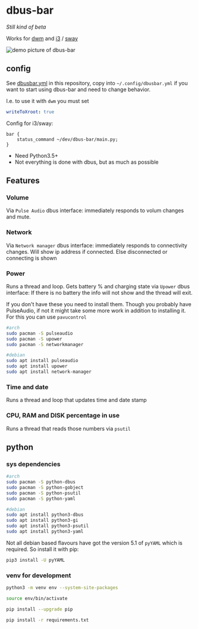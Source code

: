 # dbus-bar

*Still kind of beta*  

Works for [dwm](https://dwm.suckless.org/) and [i3](https://i3wm.org/) / [sway](https://swaywm.org/)

![demo picture of dbus-bar](https://storage.googleapis.com/atle-static/pics/dbusbar-v.0.2.jpg)

## config
See [dbusbar.yml](https://github.com/atlemagnussen/dbus-bar/blob/master/dbusbar.yml) in this repository, copy into `~/.config/dbusbar.yml` if you want to start using dbus-bar and need to change behavior.  

I.e. to use it with `dwm` you must set
```yaml
writeToXroot: true
```

Config for i3/sway:
```
bar {
    status_command ~/dev/dbus-bar/main.py;
}
```

- Need Python3.5+
- Not everything is done with dbus, but as much as possible

## Features
### Volume
Via `Pulse Audio` dbus interface: immediately responds to volum changes and mute.

### Network
Via `Network manager` dbus interface: immediately responds to connectivity changes. Will show ip address if connected. Else disconnected or connecting is shown

### Power
Runs a thread and loop. Gets battery % and charging state via `Upower` dbus interface: If there is no battery the info will not show and the thread will exit.

If you don't have these you need to install them. Though you probably have PulseAudio, if not it might take some more work in addition to installing it. For this you can use `pavucontrol`

```sh
#arch
sudo pacman -S pulseaudio
sudo pacman -S upower
sudo pacman -S networkmanager

#debian
sudo apt install pulseaudio
sudo apt install upower
sudo apt install network-manager
```

### Time and date
Runs a thread and loop that updates time and date stamp

### CPU, RAM and DISK percentage in use
Runs a thread that reads those numbers via `psutil`

## python

### sys dependencies
```sh
#arch
sudo pacman -S python-dbus
sudo pacman -S python-gobject
sudo pacman -S python-psutil
sudo pacman -S python-yaml

#debian
sudo apt install python3-dbus
sudo apt install python3-gi
sudo apt install python3-psutil
sudo apt install python3-yaml
```
Not all debian based flavours have got the version 5.1 of `pyYAML` which is required. So install it with pip:
```sh
pip3 install -U pyYAML
```

### venv for development
```sh
python3 -m venv env --system-site-packages

source env/bin/activate

pip install --upgrade pip

pip install -r requirements.txt
```
